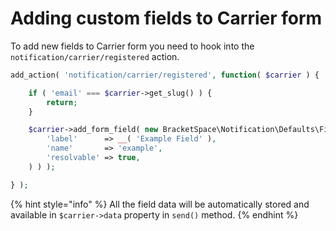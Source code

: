 # Adding custom fields to Carrier form

To add new fields to Carrier form you need to hook into the `notification/carrier/registered` action.

```php
add_action( 'notification/carrier/registered', function( $carrier ) {

	if ( 'email' === $carrier->get_slug() ) {
		return;
	}

	$carrier->add_form_field( new BracketSpace\Notification\Defaults\Field\InputField( array(
		'label'      => __( 'Example Field' ),
		'name'       => 'example',
		'resolvable' => true,
	) ) );

} );
```

{% hint style="info" %}
All the field data will be automatically stored and available in `$carrier->data` property in `send()` method.
{% endhint %}


